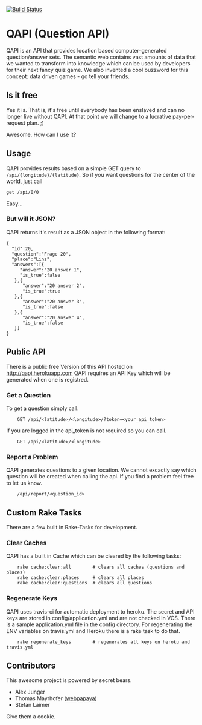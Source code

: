 [![Build Status](https://travis-ci.org/secretBears/QAPI.svg?branch=master)](https://travis-ci.org/secretBears/QAPI)


# QAPI (Question API)
QAPI is an API that provides location based computer-generated question/answer sets. The semantic web contains vast amounts of data that we wanted to transform into knowledge which can be used by developers for their next fancy quiz game. We also invented a cool buzzword for this concept: data driven games - go tell your friends.

## Is it free
Yes it is. That is, it's free until everybody has been enslaved and can no longer live without QAPI. At that point we will change to a lucrative pay-per-request plan. ;)

Awesome. How can I use it?

## Usage

QAPI provides results based on a simple GET query to <code>/api/{longitude}/{latitude}</code>. So if you want questions for the center of the world, just call

```
get /api/0/0
```

Easy...

### But will it JSON?
QAPI returns it's result as a JSON object in the following format:

```
{
  "id":20,
  "question":"Frage 20",
  "place":"Linz",
  "answers":[{
     "answer":"20 answer 1",
     "is_true":false
   },{
      "answer":"20 answer 2",
      "is_true":true
   },{
      "answer":"20 answer 3",
      "is_true":false
   },{
      "answer":"20 answer 4",
      "is_true":false
   }]
}
```


## Public API

There is a public free Version of this API hosted on http://qapi.herokuapp.com
QAPI requires an API Key which will be generated when one is registred. 

### Get a Question

To get a question simply call:
```
    GET /api/<latitude>/<longitude>/?token=<your_api_token>
```

If you are logged in the api_token is not required so you can call.

```
    GET /api/<latitude>/<longitude>
```


### Report a Problem

QAPI generates questions to a given location. We cannot excactly say which question will be created when calling the api.
If you find a problem feel free to let us know.

```
    /api/report/<question_id>
```



## Custom Rake Tasks

There are a few built in Rake-Tasks for development.

### Clear Caches
QAPI has a built in Cache which can be cleared by the following tasks:

```
    rake cache:clear:all        # clears all caches (questions and places)
    rake cache:clear:places     # clears all places
    rake cache:clear:questions  # clears all questions
```

### Regenerate Keys

QAPI uses travis-ci for automatic deployment to heroku. The secret and API keys are stored in config/application.yml and are not checked in VCS.
There is a sample application.yml file in the config directory. For regenerating the ENV variables on travis.yml and Heroku there is a rake task to do that.

```
    rake regenerate_keys        # regenerates all keys on heroku and travis.yml
```



## Contributors
This awesome project is powered by secret bears.

* Alex Junger
* Thomas Mayrhofer ([webpapaya](http://www.twitter.com/webpapaya))
* Stefan Laimer

Give them a cookie.